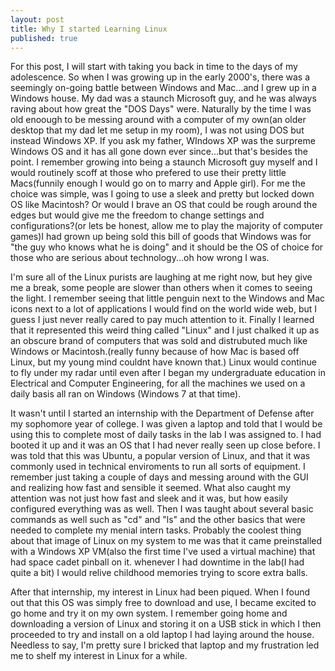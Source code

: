 ```yaml
---
layout: post
title: Why I started Learning Linux
published: true
---
```

For this post, I will start with taking you back in time to the days of my adolescence. So when I was growing up in the early 2000's, there was a seemingly on-going battle between Windows and Mac...and I grew up in a Windows house. My dad was a staunch Microsoft guy, and he was always raving about how great the "DOS Days" were. Naturally by the time I was old enoough to be messing around with a computer of my own(an older desktop that my dad let me setup in my room), I was not using DOS but instead Windows XP. If you ask my father, WIndows XP was the surpreme Windows OS and it has all gone down ever since...but that's besides the point. I remember growing into being a staunch Microsoft guy myself and I would routinely scoff at those who prefered to use their pretty little Macs(funnily enough I would go on to marry and Apple girl). For me the choice was simple, was I going to use a sleek and pretty but locked down OS like Macintosh? Or would I brave an OS that could be rough around the edges but would give me the freedom to change settings and configurations?(or lets be honest, allow me to play the majority of computer games)I had grown up being sold this bill of goods that Windows was for "the guy who knows what he is doing" and it should be the OS of choice for those who are serious about technology...oh how wrong I was.

I'm sure all of the Linux purists are laughing at me right now, but hey give me a break, some people are slower than others when it comes to seeing the light. I remember seeing that little penguin next to the Windows and Mac icons next to a lot of applications I would find on the world wide web, but I guess I just never really cared to pay much attention to it. Finally I learned that it represented this weird thing called "Linux" and I just chalked it up as an obscure brand of computers that was sold and distrubuted much like Windows or Macintosh.(really funny because of how Mac is based off Linux, but my young mind couldnt have known that.) Linux would continue to fly under my radar until even after I began my undergraduate education in Electrical and Computer Engineering, for all the machines we used on a daily basis all ran on Windows (Windows 7 at that time). 

It wasn't until I started an internship with the Department of Defense after my sophomore year of college. I was given a laptop and told that I would be using this to complete most of daily tasks in the lab I was assigned to. I had booted it up and it was an OS that I had never really seen up close before. I was told that this was Ubuntu, a popular version of Linux, and that it was commonly used in technical enviroments to run all sorts of equipment. I remember just taking a couple of days and messing around with the GUI and realizing how fast and sensible it seemed. What also caught my attention was not just how fast and sleek and it was, but how easily configured everything was as well. Then I was taught about several basic commands as well such as "cd" and "ls" and the other basics that were needed to complete my menial intern tasks. Probably the coolest thing about that image of Linux on my system to me was that it came preinstalled with a Windows XP VM(also the first time I've used a virtual machine) that had space cadet pinball on it. whenever I had downtime in the lab(I had quite a bit) I would relive childhood memories trying to score extra balls.

After that internship, my interest in Linux had been piqued. When I found out that this OS was simply free to download and use, I became excited to go home and try it on my own system. I remember going home and downloading a version of Linux and storing it on a USB stick in which I then proceeded to try and install on a old laptop I had laying around the house. Needless to say, I'm pretty sure I bricked that laptop and my frustration led me to shelf my interest in Linux for a while.

